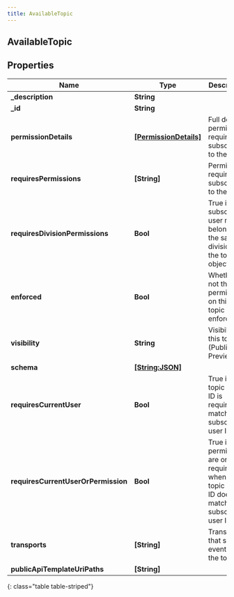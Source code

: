 ```yaml
---
title: AvailableTopic
---
```

## AvailableTopic

## Properties

|Name | Type | Description | Notes|
|------------ | ------------- | ------------- | -------------|
| **_description** | **String** |  | [optional] |
| **_id** | **String** |  | [optional] |
| **permissionDetails** | [**[PermissionDetails]**](PermissionDetails.html) | Full detailed permissions required to subscribe to the topic | [optional] |
| **requiresPermissions** | **[String]** | Permissions required to subscribe to the topic | [optional] |
| **requiresDivisionPermissions** | **Bool** | True if the subscribing user must belong to the same division as the topic object ID | [optional] |
| **enforced** | **Bool** | Whether or not the permissions on this topic are enforced | [optional] |
| **visibility** | **String** | Visibility of this topic (Public or Preview) | [optional] |
| **schema** | [**[String:JSON]**](JSON.html) |  | [optional] |
| **requiresCurrentUser** | **Bool** | True if the topic user ID is required to match the subscribing user ID | [optional] |
| **requiresCurrentUserOrPermission** | **Bool** | True if permissions are only required when the topic user ID does not match the subscribing user ID | [optional] |
| **transports** | **[String]** | Transports that support events for the topic | [optional] |
| **publicApiTemplateUriPaths** | **[String]** |  | [optional] |
{: class="table table-striped"}


